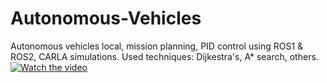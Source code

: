 # Autonomous-Vehicles
Autonomous vehicles local, mission planning, PID control using ROS1 & ROS2, CARLA simulations.
Used techniques: Dijkestra's, A* search, others.
[![Watch the video](https://raw.githubusercontent.com/marawanazmy/Autonomous-vehicles/main/assets/thumbnail.jpg)](https://github.com/Marawanazmy/ahutonomous-vehicles/main/local%20planning%20A_.mp4)
